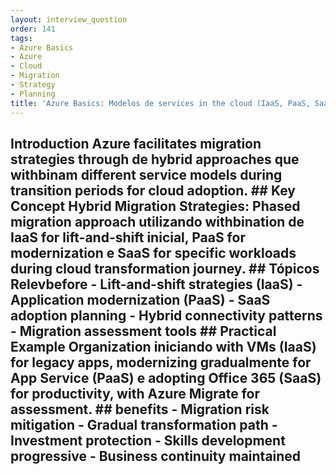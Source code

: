 ```yaml
---
layout: interview_question
order: 141
tags:
- Azure Basics
- Azure
- Cloud
- Migration
- Strategy
- Planning
title: 'Azure Basics: Modelos de services in the cloud (IaaS, PaaS, SaaS) no Azure'
---
```


## Introduction Azure facilitates migration strategies through de hybrid approaches que withbinam different service models during transition periods for cloud adoption. ## Key Concept **Hybrid Migration Strategies**: Phased migration approach utilizando withbination de IaaS for lift-and-shift inicial, PaaS for modernization e SaaS for specific workloads during cloud transformation journey. ## Tópicos Relevbefore - Lift-and-shift strategies (IaaS) - Application modernization (PaaS) - SaaS adoption planning - Hybrid connectivity patterns - Migration assessment tools ## Practical Example Organization iniciando with VMs (IaaS) for legacy apps, modernizing gradualmente for App Service (PaaS) e adopting Office 365 (SaaS) for productivity, with Azure Migrate for assessment. ## benefits - Migration risk mitigation - Gradual transformation path - Investment protection - Skills development progressive - Business continuity maintained